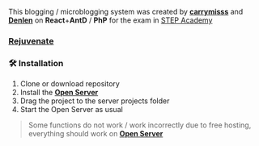 This blogging / microblogging system was created by **[carrymisss](https://github.com/carrymisss)** and **[Denlen](https://github.com/Denlen)** on **React**+**AntD** / **PhP** for the exam in [STEP Academy](https://itstep.org/en)

### [Rejuvenate](https://leaflet-rejuvenate.000webhostapp.com/)

### 🛠 Installation

1. Clone or download repository
1. Install the [**Open Server**](https://ospanel.io/download/)
1. Drag the project to the server projects folder
1. Start the Open Server as usual

> Some functions do not work / work incorrectly due to free hosting, everything should work on [**Open Server**](https://ospanel.io/)
